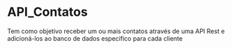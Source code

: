 # API_Contatos

Tem como objetivo receber um ou mais contatos através de uma API Rest e adicioná-los ao banco de dados especifico para cada cliente